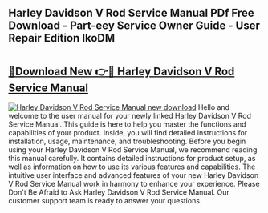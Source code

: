 ## Harley Davidson V Rod Service Manual PDf Free Download - Part-eey Service Owner Guide - User Repair Edition IkoDM

# <h2><a href="http://bc39561.oget.top/?id=Harley+Davidson+V+Rod+Service+Manual">🔗Download New 👉🔴 Harley Davidson V Rod Service Manual</a></h2>

[![Harley Davidson V Rod Service Manual new download](https://i.imgur.com/5g1atiW.png)](http://bc39561.oget.top/?id=Harley+Davidson+V+Rod+Service+Manual)
Hello and welcome to the user manual for your newly linked Harley Davidson V Rod Service Manual. This guide is here to help you master the functions and capabilities of your product. Inside, you will find detailed instructions for installation, usage, maintenance, and troubleshooting. Before you begin using your Harley Davidson V Rod Service Manual, we recommend reading this manual carefully. It contains detailed instructions for product setup, as well as information on how to use its various features and capabilities. The intuitive user interface and advanced features of your new Harley Davidson V Rod Service Manual work in harmony to enhance your experience. Please Don't Be Afraid to Ask Harley Davidson V Rod Service Manual. Our customer support team is ready to answer your questions.
